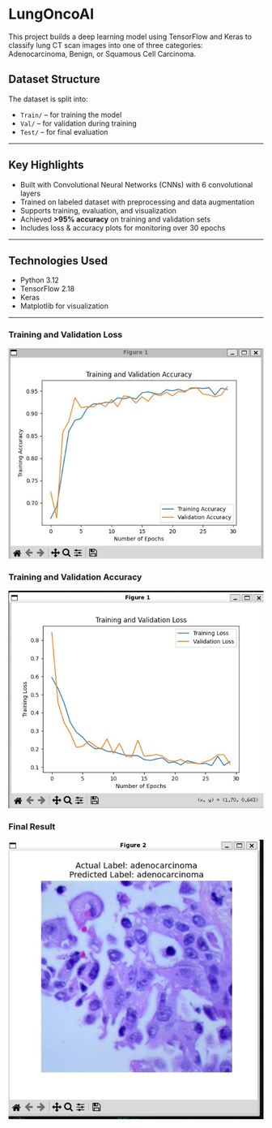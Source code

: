 # LungOncoAI
This project builds a deep learning model using TensorFlow and Keras to classify lung CT scan images into one of three categories: Adenocarcinoma, Benign, or Squamous Cell Carcinoma.

## Dataset Structure
The dataset is split into:
- `Train/` – for training the model
- `Val/` – for validation during training
- `Test/` – for final evaluation

---

## Key Highlights
- Built with Convolutional Neural Networks (CNNs) with 6 convolutional layers
- Trained on labeled dataset with preprocessing and data augmentation
- Supports training, evaluation, and visualization
- Achieved **>95% accuracy** on training and validation sets
- Includes loss & accuracy plots for monitoring over 30 epochs

---

## Technologies Used
- Python 3.12
- TensorFlow 2.18
- Keras
- Matplotlib for visualization

---

### Training and Validation Loss
![Accuracy](Training_Validation_Accuracy.jpg)

### Training and Validation Accuracy
![Loss](Training_Validation_Loss.jpg)

### Final Result
![Output](Output.jpg)
